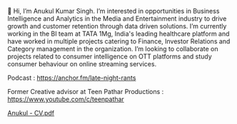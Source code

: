 👋 Hi, I’m Anukul Kumar Singh. 
I’m interested in opportunities in Business Intelligence and Analytics in the Media and Entertainment industry to drive growth and customer retention through data driven solutions. 
I’m currently working in the BI team at TATA 1Mg, India's leading healthcare platform and have worked in multiple projects catering to Finance, Investor Relations and Category management in the organization.
I’m looking to collaborate on projects related to consumer intelligence on OTT platforms and study consumer behaviour on online streaming services.

Podcast : https://anchor.fm/late-night-rants

Former Creative advisor at Teen Pathar Productions : https://www.youtube.com/c/teenpathar

[Anukul - CV.pdf](https://github.com/Anukul-Kumar-Singh/Anukul-Kumar-Singh/files/9800729/Anukul.-.CV.pdf)
